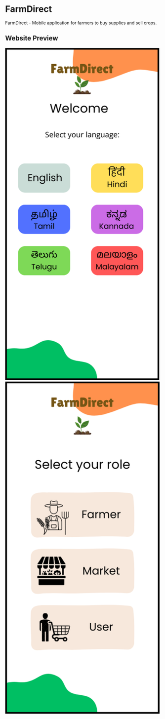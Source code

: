 # FarmDirect
FarmDirect - Mobile application for farmers to buy supplies and sell crops.
## Website Preview

<img src="farmimages/farm1.png" alt="Home Page" width="500">

<img src="farmimages/farm2.png" alt="Page 2" width="500">


